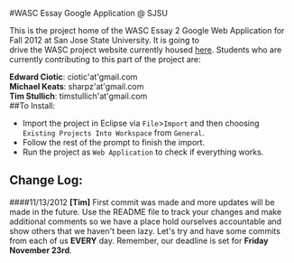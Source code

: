 #WASC Essay Google Application @ SJSU

This is the project home of the WASC Essay 2 Google Web Application for Fall 2012 at San Jose State University. It is going to  
drive the WASC project website currently housed [here](http://dev.sjsu.edu/wascproj/). Students who are currently contributing to this part of the project are:  

**Edward Ciotic**: ciotic'at'gmail.com  
**Michael Keats**: sharpz'at'gmail.com  
**Tim Stullich**: timstullich'at'gmail.com  
##To Install:

* Import the project in Eclipse via `File`>`Import` and then choosing `Existing Projects Into Workspace` from `General`.  
* Follow the rest of the prompt to finish the import.  
* Run the project as `Web Application` to check if everything works.  

Change Log:
----------
####11/13/2012
**[Tim]** First commit was made and more updates will be made in the future. Use the README file to track your changes and make additional comments so we have a place
hold ourselves accountable and show others that we haven't been lazy. Let's try and have some commits from each of us **EVERY** day.
Remember, our deadline is set for **Friday November 23rd**.